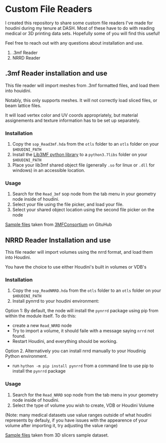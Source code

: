 # Custom File Readers

I created this repository to share some custom file readers I've made for houdini
during my tenure at DASH. Most of these have to do with reading medical or 3D printing
data sets. Hopefully some of you will find this useful!

Feel free to reach out with any questions about installation and use.

1. .3mf Reader
1. NRRD Reader

## .3mf Reader installation and use

This file reader will import meshes from .3mf formatted files, and load them into houidini.

Notably, this only supports meshes. It will not correctly load sliced files, or beam
lattice files.

It will load vertex color and UV coords appropriately, but material assignements and
texture information has to be set up separately.

### Installation
1. Copy the `sop_Read3mf.hda` from the `otls` folder to an `otls` folder on your
`$HOUDINI_PATH`
1. Install the [Lib3MF python library](https://github.com/3MFConsortium/lib3mf/releases)
to a `python3.7libs` folder on your `$HOUDINI_PATH`
1. Place your lib3mf shared object file (generally `.so` for linux or `.dll` for windows)
in an accessible location.

### Usage
1. Search for the `Read_3mf` sop node from the tab menu in your geometry node inside of
houdini.
1. Select your file using the file picker, and load your file.
1. Select your shared object location using the second file picker on the node

[Sample files](https://github.com/3MFConsortium/3mf-samples) taken from
[3MFConsortium](https://github.com/3MFConsortium) on GituHub


## NRRD Reader Installation and use

This file reader will import volumes using the nrrd format, and load them into Houdini.

You have the choice to use either Houdini's built in volumes or VDB's


### Installation

1. Copy the `sop_ReadNRRD.hda` from the `otls` folder to an `otls` folder on your
`$HOUDINI_PATH`
2. Install pynrrd to your houdini environment:

Option 1:  By default, the node will install the `pynrrd` package using pip from within the module itself. To do this:
   - create a new `Read_NRRD` node
   - Try to import a volume, it should faile with a message saying `nrrd` not found.
   - Restart Houdini, and everything should be working. 
  
  
Option 2. Alternatively you can install nrrd manually to your Houdinig Python environment.
   - run `hython -m pip install pynrrd` from a command line to use pip to install the `pynrrd` package

### Usage

1. Search for the `Read_NRRD` sop node from the tab menu in your geometry node inside of
houdini.
1. Select the type of volume you wish to create, VDB or Houdini Volume

(Note: many medical datasets use value ranges outside of what houdini represents by defauly,
if you have issues with the appearence of your volume after importing it, try adjusting
the value range)

[Sample files](https://www.slicer.org/wiki/SampleData) taken from 3D slicers sample dataset.

